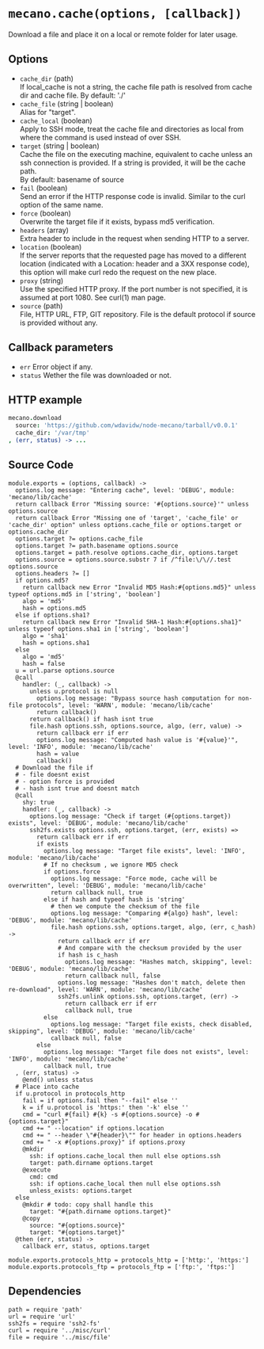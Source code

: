 
# `mecano.cache(options, [callback])`

Download a file and place it on a local or remote folder for later usage.

## Options

*   `cache_dir` (path)   
    If local_cache is not a string, the cache file path is resolved from cache dir and cache file.
    By default: './'   
*   `cache_file` (string | boolean)   
    Alias for "target".   
*   `cache_local` (boolean)   
    Apply to SSH mode, treat the cache file and directories as local from where
    the command is used instead of over SSH.   
*   `target` (string | boolean)   
    Cache the file on the executing machine, equivalent to cache unless an ssh connection is
    provided. If a string is provided, it will be the cache path.   
    By default: basename of source   
*   `fail` (boolean)   
    Send an error if the HTTP response code is invalid. Similar to the curl
    option of the same name.   
*   `force` (boolean)   
    Overwrite the target file if it exists, bypass md5 verification.   
*   `headers` (array)   
    Extra header  to include in the request when sending HTTP to a server.   
*   `location` (boolean)   
    If the server reports that the requested page has moved to a different
    location (indicated with a Location: header and a 3XX response code), this
    option will make curl redo the request on the new place.   
*   `proxy` (string)   
    Use the specified HTTP proxy. If the port number is not specified, it is
    assumed at port 1080. See curl(1) man page.   
*   `source` (path)   
    File, HTTP URL, FTP, GIT repository. File is the default protocol if source
    is provided without any.   

## Callback parameters

*   `err`
    Error object if any.
*   `status`
    Wether the file was downloaded or not.

## HTTP example

```coffee
mecano.download
  source: 'https://github.com/wdavidw/node-mecano/tarball/v0.0.1'
  cache_dir: '/var/tmp'
, (err, status) -> ...
```

## Source Code

    module.exports = (options, callback) ->
      options.log message: "Entering cache", level: 'DEBUG', module: 'mecano/lib/cache'
      return callback Error "Missing source: '#{options.source}'" unless options.source
      return callback Error "Missing one of 'target', 'cache_file' or 'cache_dir' option" unless options.cache_file or options.target or options.cache_dir
      options.target ?= options.cache_file
      options.target ?= path.basename options.source
      options.target = path.resolve options.cache_dir, options.target
      options.source = options.source.substr 7 if /^file:\/\//.test options.source
      options.headers ?= []
      if options.md5?
        return callback new Error "Invalid MD5 Hash:#{options.md5}" unless typeof options.md5 in ['string', 'boolean']
        algo = 'md5'
        hash = options.md5
      else if options.sha1?
        return callback new Error "Invalid SHA-1 Hash:#{options.sha1}" unless typeof options.sha1 in ['string', 'boolean']
        algo = 'sha1'
        hash = options.sha1
      else
        algo = 'md5'
        hash = false
      u = url.parse options.source
      @call
        handler: (_, callback) ->
          unless u.protocol is null
            options.log message: "Bypass source hash computation for non-file protocols", level: 'WARN', module: 'mecano/lib/cache'
            return callback()
          return callback() if hash isnt true
          file.hash options.ssh, options.source, algo, (err, value) ->
            return callback err if err
            options.log message: "Computed hash value is '#{value}'", level: 'INFO', module: 'mecano/lib/cache'
            hash = value
            callback()
      # Download the file if
      # - file doesnt exist
      # - option force is provided
      # - hash isnt true and doesnt match
      @call
        shy: true
        handler: (_, callback) ->
          options.log message: "Check if target (#{options.target}) exists", level: 'DEBUG', module: 'mecano/lib/cache'
          ssh2fs.exists options.ssh, options.target, (err, exists) =>
            return callback err if err
            if exists
              options.log message: "Target file exists", level: 'INFO', module: 'mecano/lib/cache'
              # If no checksum , we ignore MD5 check
              if options.force
                options.log message: "Force mode, cache will be overwritten", level: 'DEBUG', module: 'mecano/lib/cache'
                return callback null, true
              else if hash and typeof hash is 'string'
                # then we compute the checksum of the file
                options.log message: "Comparing #{algo} hash", level: 'DEBUG', module: 'mecano/lib/cache'
                file.hash options.ssh, options.target, algo, (err, c_hash) ->
                  return callback err if err
                  # And compare with the checksum provided by the user
                  if hash is c_hash
                    options.log message: "Hashes match, skipping", level: 'DEBUG', module: 'mecano/lib/cache'
                    return callback null, false
                  options.log message: "Hashes don't match, delete then re-download", level: 'WARN', module: 'mecano/lib/cache'
                  ssh2fs.unlink options.ssh, options.target, (err) ->
                    return callback err if err
                    callback null, true
              else
                options.log message: "Target file exists, check disabled, skipping", level: 'DEBUG', module: 'mecano/lib/cache'
                callback null, false
            else
              options.log message: "Target file does not exists", level: 'INFO', module: 'mecano/lib/cache'
              callback null, true
      , (err, status) ->
        @end() unless status
      # Place into cache
      if u.protocol in protocols_http
        fail = if options.fail then "--fail" else ''
        k = if u.protocol is 'https:' then '-k' else ''
        cmd = "curl #{fail} #{k} -s #{options.source} -o #{options.target}"
        cmd += " --location" if options.location
        cmd += " --header \"#{header}\"" for header in options.headers
        cmd += " -x #{options.proxy}" if options.proxy
        @mkdir
          ssh: if options.cache_local then null else options.ssh
          target: path.dirname options.target
        @execute
          cmd: cmd
          ssh: if options.cache_local then null else options.ssh
          unless_exists: options.target
      else
        @mkdir # todo: copy shall handle this
          target: "#{path.dirname options.target}"
        @copy
          source: "#{options.source}"
          target: "#{options.target}"
      @then (err, status) ->
        callback err, status, options.target
      
    module.exports.protocols_http = protocols_http = ['http:', 'https:']
    module.exports.protocols_ftp = protocols_ftp = ['ftp:', 'ftps:']

## Dependencies

    path = require 'path'
    url = require 'url'
    ssh2fs = require 'ssh2-fs'
    curl = require '../misc/curl'
    file = require '../misc/file'
